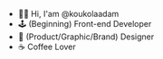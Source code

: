 -  🙇‍♂️ Hi, I'am @koukolaadam
-  🕹 (Beginning) Front-end Developer
-  🎨 (Product/Graphic/Brand) Designer
-  ☕️ Coffee Lover
